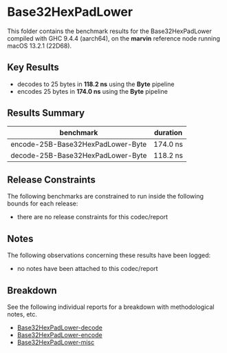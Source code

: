 # Base32HexPadLower

This folder contains the benchmark results for the Base32HexPadLower compiled with GHC 9.4.4 (aarch64), on the 
**marvin** reference node running macOS 13.2.1 (22D68).

## Key Results

* decodes to 25 bytes in **118.2 ns** using the **Byte** pipeline
* encodes 25 bytes in **174.0 ns** using the **Byte** pipeline

## Results Summary

| benchmark                         | duration |
| --------------------------------- | -------- |
| encode-25B-Base32HexPadLower-Byte | 174.0 ns |
| decode-25B-Base32HexPadLower-Byte | 118.2 ns |

## Release Constraints

The following benchmarks are constrained to run inside the following bounds for each release:

* there are no release constraints for this codec/report

## Notes

The following observations concerning these results have been logged:
* no notes have been attached to this codec/report

## Breakdown

See the following individual reports for a breakdown with methodological notes, etc.

* [Base32HexPadLower-decode]
* [Base32HexPadLower-encode]
* [Base32HexPadLower-misc]

[Base32HexPadLower-decode]: <./Base32HexPadLower-decode/index.html>
[Base32HexPadLower-misc]: <./Base32HexPadLower-misc/index.html>
[Base32HexPadLower-encode]: <./Base32HexPadLower-encode/index.html>

